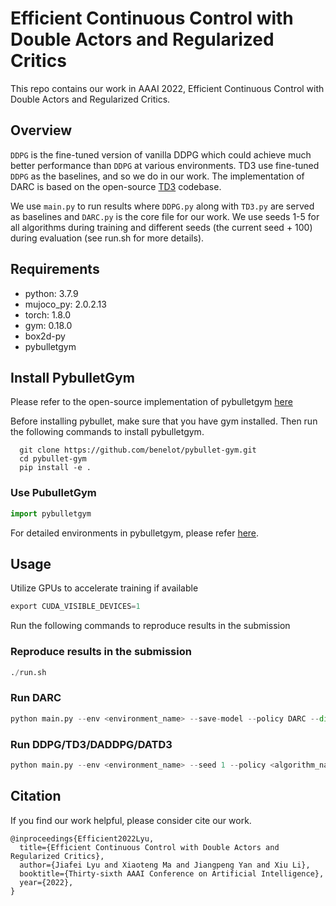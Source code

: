 # Efficient Continuous Control with Double Actors and Regularized Critics

This repo contains our work in AAAI 2022, Efficient Continuous Control with Double Actors and Regularized Critics.

## Overview
`DDPG` is the fine-tuned version of vanilla DDPG which could achieve much better performance than `DDPG` at various environments. TD3 use fine-tuned `DDPG` as the baselines, and so we do in our work. The implementation of DARC is based on the open-source [TD3](https://github.com/sfujim/TD3) codebase.

We use `main.py` to run results where `DDPG.py` along with `TD3.py` are served as baselines and `DARC.py` is the core file for our work. We use seeds 1-5 for all algorithms during training and different seeds (the current seed + 100) during evaluation (see run.sh for more details).

## Requirements
- python: 3.7.9
- mujoco_py: 2.0.2.13
- torch: 1.8.0
- gym: 0.18.0
- box2d-py
- pybulletgym

## Install PybulletGym
Please refer to the open-source implementation of pybulletgym [here](https://github.com/benelot/pybullet-gym)

Before installing pybullet, make sure that you have gym installed. Then run the following commands to install  pybulletgym.
```
  git clone https://github.com/benelot/pybullet-gym.git
  cd pybullet-gym
  pip install -e .
```

### Use PubulletGym
```python
import pybulletgym
```
For detailed environments in pybulletgym, please refer [here](https://github.com/benelot/pybullet-gym).

## Usage
Utilize GPUs to accelerate training if available
```python
export CUDA_VISIBLE_DEVICES=1
```
Run the following commands to reproduce results in the submission
### Reproduce results in the submission
```python
./run.sh
```

### Run DARC
```python
python main.py --env <environment_name> --save-model --policy DARC --dir ./logs/DARC/r1 --seed 1 --qweight 0.1 --reg 0.005
```

### Run DDPG/TD3/DADDPG/DATD3
```python
python main.py --env <environment_name> --seed 1 --policy <algorithm_name> --dir './logs/' --save-model
```

## Citation
If you find our work helpful, please consider cite our work.
```
@inproceedings{Efficient2022Lyu,
  title={Efficient Continuous Control with Double Actors and Regularized Critics},
  author={Jiafei Lyu and Xiaoteng Ma and Jiangpeng Yan and Xiu Li},
  booktitle={Thirty-sixth AAAI Conference on Artificial Intelligence},
  year={2022},
}
```
